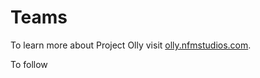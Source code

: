 # Teams

To learn more about Project Olly visit [olly.nfmstudios.com](https://olly.nfmstudios.com).

To follow 